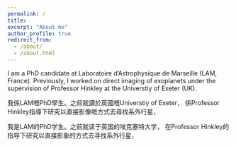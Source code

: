 ```yaml
---
permalink: /
title:
excerpt: "About me"
author_profile: true
redirect_from: 
  - /about/
  - /about.html
---
```

<!--- <img align="right" src="https://alexisyslau.github.io/images/profile_pic.png" alt="Photo" style="width: 200px; border-radius: 12px;"/>--->

I am a PhD candidate at Laboratoire d’Astrophysique de Marseille (LAM, France). Previously, I worked on direct imaging of exoplanets under the supervision of Professor Hinkley at the Universtiy of Exeter (UK). 

我係LAM嘅PhD學生。之前就讀於英國嘅Universtiy of Exeter， 係Professor Hinkley指導下研究以直接影像嘅方式去尋找系外行星，

我是LAM的PhD学生。之前就读于英国的埃克塞特大学， 在Professor Hinkley的指导下研究以直接影象的方式去寻找系外行星，